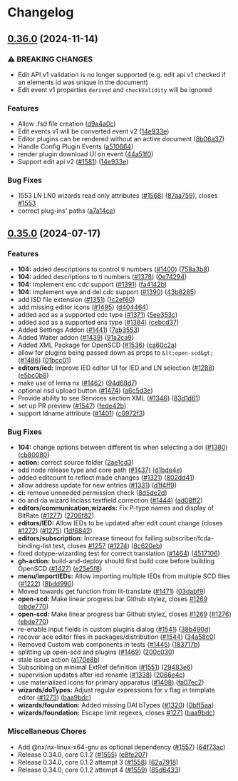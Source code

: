 # Changelog

## [0.36.0](https://github.com/openscd/open-scd/compare/v0.35.0...v0.36.0) (2024-11-14)


### ⚠ BREAKING CHANGES

* Edit API v1 validation is no longer supported (e.g. edit api v1 checked if an elements id was unique in the document)
* Edit event v1 properties `derived` and `checkValidity` will be ignored

### Features

* Allow .fsd file creation ([d9a4a0c](https://github.com/openscd/open-scd/commit/d9a4a0c6f6a0c9c86927d80bf5c81b4e9f6fc6d5))
* Edit events v1 will be converted event v2 ([14e933e](https://github.com/openscd/open-scd/commit/14e933ed776ec5592c3c38e84b9884fa41a05e81))
* Editor plugins can be rendered without an active document ([8b06a37](https://github.com/openscd/open-scd/commit/8b06a375ecfbc6275c5238d4a95383f4e80449b8))
* Handle Config Plugin Events ([a510664](https://github.com/openscd/open-scd/commit/a5106648367dad831a248b734cd5c34aa1043d89))
* render plugin download UI on event ([44a51f0](https://github.com/openscd/open-scd/commit/44a51f05797e8dd6345215c177a2e7b68e189d69))
* Support edit api v2 ([#1581](https://github.com/openscd/open-scd/issues/1581)) ([14e933e](https://github.com/openscd/open-scd/commit/14e933ed776ec5592c3c38e84b9884fa41a05e81))


### Bug Fixes

* 1553 LN LN0 wizards read only attributes ([#1568](https://github.com/openscd/open-scd/issues/1568)) ([87aa759](https://github.com/openscd/open-scd/commit/87aa75961c7ef0bfe11810d2fa5d4e08704da033)), closes [#1553](https://github.com/openscd/open-scd/issues/1553)
* correct plug-ins' paths ([a7a14ce](https://github.com/openscd/open-scd/commit/a7a14ced59294d8a24daabf5ecdc76a5dbb75237))

## [0.35.0](https://github.com/openscd/open-scd/compare/v0.34.0...v0.35.0) (2024-07-17)

### Features

* **104:** added descriptions to control ti numbers ([#1400](https://github.com/openscd/open-scd/issues/1400)) ([758a3b8](https://github.com/openscd/open-scd/commit/758a3b887b75b1eabdda7add0b3abf4cbe2df949))
* **104:** added descriptions to ti numbers ([#1378](https://github.com/openscd/open-scd/issues/1378)) ([0e74294](https://github.com/openscd/open-scd/commit/0e742944e4e834c515488ad1f75cecf88d234a8a))
* **104:** implement enc cdc support ([#1391](https://github.com/openscd/open-scd/issues/1391)) ([fa4142b](https://github.com/openscd/open-scd/commit/fa4142b4b85085f092533dd54097d3c4efbf5441))
* **104:** implement wye and del cdc support ([#1390](https://github.com/openscd/open-scd/issues/1390)) ([43b8285](https://github.com/openscd/open-scd/commit/43b82853f877a8eb080db2b4ea99898f861c8418))
* add ISD file extension ([#1351](https://github.com/openscd/open-scd/issues/1351)) ([1c2ef60](https://github.com/openscd/open-scd/commit/1c2ef606a64f1af75af1c88dcdd3a5659b35d2aa))
* add missing editor icons ([#1495](https://github.com/openscd/open-scd/issues/1495)) ([d404464](https://github.com/openscd/open-scd/commit/d404464444a0f03fbe0ca3d0774e1cc1bc704e38))
* added acd as a supported cdc type ([#1371](https://github.com/openscd/open-scd/issues/1371)) ([5ee353c](https://github.com/openscd/open-scd/commit/5ee353cf85e61ce9edd6f48268d198adfdc3f0b2))
* added acd as a supported ens type ([#1384](https://github.com/openscd/open-scd/issues/1384)) ([cebcd37](https://github.com/openscd/open-scd/commit/cebcd37ecbc0230561018c4bb2a8c5e58de3b807))
* Added Settings Addon ([#1441](https://github.com/openscd/open-scd/issues/1441)) ([7ab3553](https://github.com/openscd/open-scd/commit/7ab355340a64cc2afaf6118ea8ca1ea7acc2a319))
* Added Waiter addon ([#1439](https://github.com/openscd/open-scd/issues/1439)) ([91a2ca9](https://github.com/openscd/open-scd/commit/91a2ca97998551aa07e96452ce3c73ddea6b1641))
* Added XML Package for OpenSCD ([#1536](https://github.com/openscd/open-scd/issues/1536)) ([ca60c2a](https://github.com/openscd/open-scd/commit/ca60c2a63c304a5e1c88095ea2f24b597fc5a2ad))
* allow for plugins being passed down as props to `&lt;open-scd&gt;` ([#1486](https://github.com/openscd/open-scd/issues/1486)) ([01bcc01](https://github.com/openscd/open-scd/commit/01bcc017c373185fa34036ea4d80c5ef105d5ee2))
* **editors/ied:** Improve IED editor UI for IED and LN selection ([#1288](https://github.com/openscd/open-scd/issues/1288)) ([e5bc0b8](https://github.com/openscd/open-scd/commit/e5bc0b8509a40950188e2f4bcf52569932309c69))
* make use of lerna nx ([#1462](https://github.com/openscd/open-scd/issues/1462)) ([94d68d7](https://github.com/openscd/open-scd/commit/94d68d7e395b545c699ead584266231085cffeac))
* optional nsd upload button ([#1474](https://github.com/openscd/open-scd/issues/1474)) ([a6c5d3e](https://github.com/openscd/open-scd/commit/a6c5d3e55e7fd13ada773be7f56d7869e06f30c0))
* Provide ability to see Services section XML ([#1346](https://github.com/openscd/open-scd/issues/1346)) ([83d1d61](https://github.com/openscd/open-scd/commit/83d1d611eeeb79082c7f0eb7934ee045b25fe0c2))
* set up PR preview ([#1547](https://github.com/openscd/open-scd/issues/1547)) ([fede42b](https://github.com/openscd/open-scd/commit/fede42b43272e4fbf036e18df299a45fe52741cc))
* support ldname attribute ([#1401](https://github.com/openscd/open-scd/issues/1401)) ([c0972f3](https://github.com/openscd/open-scd/commit/c0972f33b7e386c39a127739b4c2962f9c9a60f4))

### Bug Fixes

* **104:** change options between different tis when selecting a doi ([#1380](https://github.com/openscd/open-scd/issues/1380)) ([cb80080](https://github.com/openscd/open-scd/commit/cb800808e9679e673e987038678e4c9f2da9fdf3))
* **action:** correct source folder ([2ae1cd3](https://github.com/openscd/open-scd/commit/2ae1cd316743b912551c245da15533bcb9ec2426))
* add node release type and core path ([#1437](https://github.com/openscd/open-scd/issues/1437)) ([d1bde4e](https://github.com/openscd/open-scd/commit/d1bde4e8077f378a5f6e1cc6ebc62561be37db04))
* added editcount to reflect made changes ([#1321](https://github.com/openscd/open-scd/issues/1321)) ([802dd41](https://github.com/openscd/open-scd/commit/802dd4174fb49fc969e601ba04f3ca1966adedbb))
* allow address update for new entries ([#1331](https://github.com/openscd/open-scd/issues/1331)) ([d1f4ff9](https://github.com/openscd/open-scd/commit/d1f4ff90e211bc8ba8c2e9fc4e900fb093acfad5))
* **ci:** remove unneeded permission check ([8d5de2d](https://github.com/openscd/open-scd/commit/8d5de2d93714cef7f5a725704a6adf38602b581c))
* do and da wizard lnclass textfield correction ([#1444](https://github.com/openscd/open-scd/issues/1444)) ([ad08ff2](https://github.com/openscd/open-scd/commit/ad08ff2f4ea51655da5fd158c7106680b6b68506))
* **editors/communication,wizards:** Fix P-type names and display of BitRate ([#1277](https://github.com/openscd/open-scd/issues/1277)) ([2706f82](https://github.com/openscd/open-scd/commit/2706f82283cc7a58a8da5ca4cb775bfec7c6b986))
* **editors/IED:** Allow IEDs to be updated after edit count change (closes [#1272](https://github.com/openscd/open-scd/issues/1272)) ([#1275](https://github.com/openscd/open-scd/issues/1275)) ([1df6842](https://github.com/openscd/open-scd/commit/1df6842002891223cf7a58821494731c01be73a5))
* **editors/subscription:** Increase timeout for failing subscriber/fcda-binding-list test, closes [#1257](https://github.com/openscd/open-scd/issues/1257) ([#1274](https://github.com/openscd/open-scd/issues/1274)) ([8c620eb](https://github.com/openscd/open-scd/commit/8c620eb97fb34a0a01e2ac21cefbb87950e5a6b4))
* fixed dotype-wizarding test for correct translation ([#1464](https://github.com/openscd/open-scd/issues/1464)) ([4517106](https://github.com/openscd/open-scd/commit/4517106c3e651d930fd6c53b4df34f6fc7a065f4))
* **gh-action:** build-and-deploy should first build core before building OpenSCD ([#1427](https://github.com/openscd/open-scd/issues/1427)) ([e25e5f8](https://github.com/openscd/open-scd/commit/e25e5f8c94457deeed207891fec3234201fb1a03))
* **menu/importIEDs:** Allow importing multiple IEDs from multiple SCD files ([#1222](https://github.com/openscd/open-scd/issues/1222)) ([8bdd990](https://github.com/openscd/open-scd/commit/8bdd990a1d0c77b50743281d71b61489709e433a))
* Moved towards get function from lit-translate ([#1471](https://github.com/openscd/open-scd/issues/1471)) ([03dabf9](https://github.com/openscd/open-scd/commit/03dabf94bf3e57f012bb078415ba0c284ce7b1e8))
* **open-scd:** Make linear progress bar Github stylez, closes [#1269](https://github.com/openscd/open-scd/issues/1269) ([ebde770](https://github.com/openscd/open-scd/commit/ebde77000373780dccfa6f345126732667be1c43))
* **open-scd:** Make linear progress bar Github stylez, closes [#1269](https://github.com/openscd/open-scd/issues/1269) ([#1276](https://github.com/openscd/open-scd/issues/1276)) ([ebde770](https://github.com/openscd/open-scd/commit/ebde77000373780dccfa6f345126732667be1c43))
* re-enable input fields in custom plugins dialog ([#1541](https://github.com/openscd/open-scd/issues/1541)) ([38b490d](https://github.com/openscd/open-scd/commit/38b490d1ca7988cebef8513fb640eb077c6246a0))
* recover ace editor files in packages/distribution ([#1544](https://github.com/openscd/open-scd/issues/1544)) ([34a58c0](https://github.com/openscd/open-scd/commit/34a58c04e496716f6a7107e082814fbd8ed053fe))
* Removed Custom web components in tests ([#1445](https://github.com/openscd/open-scd/issues/1445)) ([183717b](https://github.com/openscd/open-scd/commit/183717b2aa90a44a6ffc4b404e79b98fd6bcc917))
* splitting up open-scd and plugins ([#1469](https://github.com/openscd/open-scd/issues/1469)) ([200c030](https://github.com/openscd/open-scd/commit/200c0308a96899a7bc06a4f0357423901c1fff49))
* stale issue action ([a170e8b](https://github.com/openscd/open-scd/commit/a170e8b4e06f6871b1895d64dd710ccdcf76bc1a))
* Subscribing on minimal ExtRef definition ([#1551](https://github.com/openscd/open-scd/issues/1551)) ([29483e6](https://github.com/openscd/open-scd/commit/29483e6562061ae1edd69b2dccf33a512a8aef93))
* supervision updates after ied rename ([#1338](https://github.com/openscd/open-scd/issues/1338)) ([2066e4c](https://github.com/openscd/open-scd/commit/2066e4c71d8ab888cc04f1628c30b39582033fcb))
* use materialized icons for primary apparatus ([#1498](https://github.com/openscd/open-scd/issues/1498)) ([fa07ec2](https://github.com/openscd/open-scd/commit/fa07ec2e12392f0973a138f8260837eec746a64d))
* **wizards/doTypes:** Adjust regular expressions for v flag in template editor ([#1273](https://github.com/openscd/open-scd/issues/1273)) ([baa9bdc](https://github.com/openscd/open-scd/commit/baa9bdcd73bb6db9ab2956dfd58344bc8859262d))
* **wizards/foundation:** Added missing DAI bTypes ([#1320](https://github.com/openscd/open-scd/issues/1320)) ([0bff5aa](https://github.com/openscd/open-scd/commit/0bff5aa448bdfd94956aa602b74a3f44099facd1))
* **wizards/foundation:** Escape limit regexes, closes [#1271](https://github.com/openscd/open-scd/issues/1271) ([baa9bdc](https://github.com/openscd/open-scd/commit/baa9bdcd73bb6db9ab2956dfd58344bc8859262d))

### Miscellaneous Chores

* Add @nx/nx-linux-x64-gnu as optional dependency ([#1557](https://github.com/openscd/open-scd/issues/1557)) ([64f73ac](https://github.com/openscd/open-scd/commit/64f73ace8701e17c1a51b335d76735f7793c210c))
* Release 0.34.0, core 0.1.2 ([#1555](https://github.com/openscd/open-scd/issues/1555)) ([e8fe207](https://github.com/openscd/open-scd/commit/e8fe20739267ea14b74c3d2be0fbf5fa4faa546b))
* Release 0.34.0, core 0.1.2 attempt 3 ([#1558](https://github.com/openscd/open-scd/issues/1558)) ([62a7918](https://github.com/openscd/open-scd/commit/62a79183f7f5b6a55c0ebf500d94c05c0d348ac1))
* Release 0.34.0, core 0.1.2 attempt 4 ([#1559](https://github.com/openscd/open-scd/issues/1559)) ([85d6433](https://github.com/openscd/open-scd/commit/85d6433f4105a6b0bc06e8059755e1b9311f4c4f))

